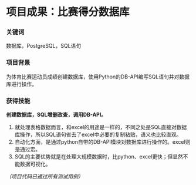 # 项目成果：比赛得分数据库
### 关键词

数据库，PostgreSQL，SQL语句

### 项目背景

为体育比赛运动员成绩创建数据库，使用Python的DB-API编写SQL语句并对数据库进行操作。

### 获得技能
**创建数据库，SQL增删改查，调用DB-API。**
1. 就处理表格数据而言，和excel的用途是一样的，不同之处是SQL直接对数据库操作，所以SQL语句省去了excel中必要的复制粘贴，语义也比较直观。
2. 自动化方面，是通过python自带的DB-API模块对数据库进行操作的。excel则是通过宏。
3. SQL的主要优势就是在处理大规模数据时，比python、excel更快；但显然不能数据可视化。

*（项目代码已通过所有测试用例）*
